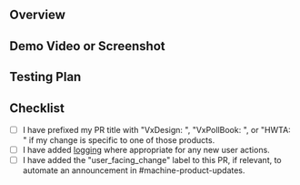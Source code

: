 ## Overview

<!-- Add a link to a GitHub issue here -->

## Demo Video or Screenshot

## Testing Plan

## Checklist

- [ ] I have prefixed my PR title with "VxDesign: ", "VxPollBook: ", or "HWTA: "
      if my change is specific to one of those products.
- [ ] I have added
      [logging](https://github.com/votingworks/vxsuite/tree/main/libs/logging)
      where appropriate for any new user actions.
- [ ] I have added the "user_facing_change" label to this PR, if relevant, to
      automate an announcement in #machine-product-updates.
